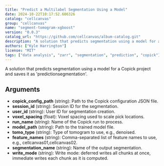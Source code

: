 ```yaml
---
title: "Predict a Multilabel Segmentation Using a Model"
date: 2024-10-22T10:17:52.606326
catalog: "cellcanvas"
group: "cellcanvas"
name: "segment-tomogram-xgboost"
version: "0.0.3"
catalog_url: "https://github.com/cellcanvas/album-catalog.git"
description: "A solution that predicts segmentation using a model for a Copick project and saves it as 'predictionsegmentation'."
authors: ["Kyle Harrington"]
license: "MIT"
tags: ["data analysis", "zarr", "segmentation", "prediction", "copick"]
---
```


A solution that predicts segmentation using a model for a Copick project and saves it as 'predictionsegmentation'.

## Arguments

- **copick_config_path** (string): Path to the Copick configuration JSON file.
- **session_id** (string): Session ID for the segmentation.
- **user_id** (string): User ID for segmentation creation.
- **voxel_spacing** (float): Voxel spacing used to scale pick locations.
- **run_name** (string): Name of the Copick run to process.
- **model_path** (string): Path to the trained model file.
- **tomo_type** (string): Type of tomogram to use, e.g., denoised.
- **feature_names** (string): Comma-separated list of feature names to use, e.g., cellcanvas01,cellcanvas02.
- **segmentation_name** (string): Name of the output segmentation.
- **write_mode** (string): Write mode: deferred writes all chunks at once, immediate writes each chunk as it is computed.

